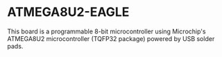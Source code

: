 # ATMEGA8U2-EAGLE
This board is a programmable 8-bit microcontroller using Microchip's ATMEGA8U2 microcontroller (TQFP32 package) powered by USB solder pads.
